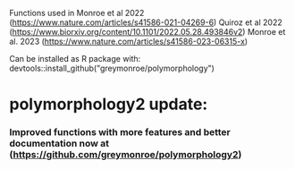 Functions used in 
Monroe et al 2022 (https://www.nature.com/articles/s41586-021-04269-6)
Quiroz et al 2022 (https://www.biorxiv.org/content/10.1101/2022.05.28.493846v2)
Monroe et al. 2023 (https://www.nature.com/articles/s41586-023-06315-x)

Can be installed as R package with:
devtools::install_github("greymonroe/polymorphology")

# polymorphology2 update:
### Improved functions with more features and better documentation now at (https://github.com/greymonroe/polymorphology2)





